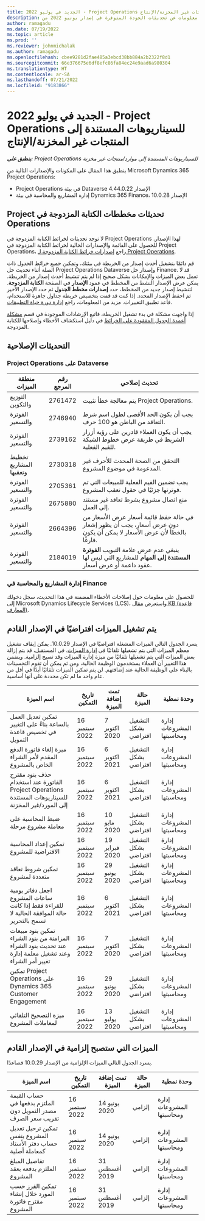 ```yaml
---
title: الجديد في يوليو 2022 - Project Operations للسيناريوهات المستندة إلى المنتجات غير المخزنة/الإنتاج
description: يوفر هذا المقال معلومات عن تحديثات الجودة المتوفرة في إصدار يونيو 2022 من Microsoft Dynamics 365 Project Operations للسيناريوهات المستندة إلى موارد/غير مخزنة.
author: ramagadu
ms.date: 07/19/2022
ms.topic: article
ms.prod: ''
ms.reviewer: johnmichalak
ms.author: ramagadu
ms.openlocfilehash: cbee9281d2fae485a3ebcd38bb884a2b2322f8d1
ms.sourcegitcommit: 66e376675e6df8efc86fa84ec24e9aad6a980304
ms.translationtype: HT
ms.contentlocale: ar-SA
ms.lasthandoff: 07/21/2022
ms.locfileid: "9183866"
---
```

# <a name="whats-new-july-2022---project-operations-for-resourcenon-stocked-based-scenarios"></a>الجديد في يوليو 2022 - Project Operations للسيناريوهات المستندة إلى المنتجات غير المخزنة/الإنتاج

_**ينطبق على:** Project Operations للسيناريوهات المستندة إلى موارد/منتجات غير مخزنة‬_

ينطبق هذا المقال على المكونات والإصدارات التالية من Microsoft Dynamics 365 Project Operations:

- Project Operations في بيئة Dataverse الإصدار 4.44.0.22
- إدارة المشاريع والمحاسبة في بيئة Dynamics 365 Finance، الإصدار 10.0.28

## <a name="project-operations-dual-write-maps-updates"></a>تحديثات مخططات ‏‫الكتابة المزدوجة في Project Operations

لا توجد تحديثات لخرائط الكتابة المزدوجة في Project Operations لهذا الإصدار. للحصول على القائمة والإصدارات الحالية لخرائط الكتابة المزدوجة في Project Operations، راجع [إصدارات خرائط الكتابة المزدوجة لـ Project Operations](../environment/resource-dual-write-maps.md).

قم دائمًا بتشغيل أحدث إصدار من الخريطة في بيئتك، وتمكين جميع خرائط الجدول ذات الصلة أثناء تحديث حل Project Operations Dataverse وإصدار حل Finance. قد لا تعمل بعض الميزات والإمكانات بشكل صحيح إذا لم يتم تنشيط أحدث إصدار من الخريطة. يمكن عرض الإصدار النشط من المخطط في عمود **الإصدار** في الصفحة **الكتابة المزدوجة**. لتنشيط إصدار جديد من المخطط، حدد **إصدارات مخطط الجدول** ثم حدد الإصدار الأخير ثم احفظ الإصدار المحدد. إذا كنت قد قمت بتخصيص خريطة جداول جاهزة للاستخدام، فأعد تطبيق التغييرات. مزيد من المعلومات، راجع [إدارة دورة حياة التطبيقات](/dynamics365/fin-ops-core/dev-itpro/data-entities/dual-write/app-lifecycle-management).

إذا واجهت مشكلة في بدء تشغيل الخريطة، فاتبع الإرشادات الموجودة في قسم [مشكلة أعمدة الجدول المفقودة على الخرائط](/dynamics365/fin-ops-core/dev-itpro/data-entities/dual-write/dual-write-troubleshooting-finops-upgrades#missing-table-columns-issue-on-maps) في دليل استكشاف الأخطاء وإصلاحها للكتابة المزدوجة.

## <a name="quality-updates"></a>التحديثات الإصلاحية

### <a name="project-operations-on-dataverse"></a>Project Operations على Dataverse

| منطقة الميزات | رقم المرجع | تحديث إصلاحي |
| --- | --- | --- |
| التوزيع والتكوين | 2761472  | يتم معالجة خطأ تثبيت Project Operations. |
| الفوترة والتسعير | 2746940  | يجب أن يكون الحد الأقصى لطول اسم شرط التعاقد من الباطن هو 100 حرف. |
| الفوترة والتسعير | 2739162  | يجب أن يكون العملاء قادرين على رؤية أزرار الشريط في طريقة عرض خطوط الشبكة للقيم الفعلية. |
| تخطيط المشاريع وتعقبها | 2730318  | التحقق من الصحة المحدث للأحرف غير المدعومة في موضوع المشروع. |
| الفوترة والتسعير | 2705361  | يجب تضمين القيم الفعلية للمبيعات التي تم فوترتها جزئيًا في حقول تعقب المشروع. |
| الفوترة والتسعير | 2675880  | منع اتصال مشروع بشرط تعاقد غير مستند إلى العمل. |
| الفوترة والتسعير | 2664396  | في حالة حفظ قائمة أسعار عرض الأسعار من دون عرض أسعار، يجب أن يظهر إشعار بالخطأ لأن عرض الأسعار لا يمكن أن يكون فارغًا. |
| الفوترة والتسعير | 2184019  | ينبغي عدم عرض علامة التبويب **الفوترة المستندة إلى المهام** للمشاريع التي ليس لها عقود داعمة أو عرض أسعار. |

### <a name="project-management-and-accounting-in-finance"></a>إدارة المشاريع والمحاسبة في Finance

للحصول على معلومات حول إصلاحات الأخطاء المضمنة في هذا التحديث، سجل دخولك إلى Microsoft Dynamics Lifecycle Services (LCS)، واستعرض [مقال KB (قاعدة المعارف)](https://fix.lcs.dynamics.com/Issue/Details?bugId=694438).

## <a name="features-turned-on-by-default-in-upcoming-release"></a>يتم تشغيل الميزات افتراضيًا في الإصدار القادم

يسرد الجدول التالي الميزات المشغلة افتراضيًا في الإصدار 10.0.29. يمكن إيقاف تشغيل معظم الميزات التي يتم تشغيلها تلقائيًا في [إدارة الميزات](/dynamics365/fin-ops-core/fin-ops/get-started/feature-management/feature-management-overview). في المستقبل، قد يتم إزالة بعض الميزات التي يتم تشغيلها تلقائيًا من ميزة إدارة الميزات وقد تصبح إلزامية. ويضمن هذا التغيير أن العملاء يستخدمون الوظيفة الحالية، ومن ثم يمكن أن تقوم التحسينات بالبناء على الوظيفة الحالية عند إضافتهم. لن يتم تمكين الميزات تلقائيًا أبدًا في أقل من عام واحد ما لم تكن محددة على أنها أساسية.

| اسم الميزة | تاريخ التمكين | ‬‏‫تمت إضافة الميزة‬‏‫ | حالة الميزة | وحدة نمطية |
| --- | --- | --- |--- |--- |
| تمكين تعديل العمل بالساعة بناءً على التغيير في تخصيص قاعدة التمويل | 16 سبتمبر 2022 | 7 اكتوبر 2020 | التشغيل بشكل افتراضي | إدارة المشروعات ومحاسبتها |
| ميزة إلغاء فاتورة الدفع المقدم لأمر الشراء الخاص بالمشروع | 16 سبتمبر 2022 | 6 اكتوبر 2021 | التشغيل بشكل افتراضي | إدارة المشروعات ومحاسبتها |
| حذف بنود مقترح الفاتورة عند استخدام Project Operations للسيناريوهات المستندة إلى المورد/غير المخزنة | 16 سبتمبر 2022 | 6 اكتوبر 2021 | التشغيل بشكل افتراضي | إدارة المشروعات ومحاسبتها |
| ضبط المحاسبة على معاملة مشروع مرحلة | 16 سبتمبر 2022 | 10 مايو 2020 | التشغيل بشكل افتراضي | إدارة المشروعات ومحاسبتها |
| تمكين إعداد المحاسبة الافتراضية للمشروع | 16 سبتمبر 2022 | 19 فبراير 2020 | التشغيل بشكل افتراضي | إدارة المشروعات ومحاسبتها |
| تمكين شروط تعاقد متعددة لمشروع | 16 سبتمبر 2022 | 29 يونيو 2020 | التشغيل بشكل افتراضي | إدارة المشروعات ومحاسبتها |
| اجعل دفاتر يومية ساعات المشروع للقراءة فقط إذا كانت حالة الموافقة الحالية لا تسمح بالتحرير | 16 سبتمبر 2022 | 6 اكتوبر 2021 | التشغيل بشكل افتراضي | إدارة المشروعات ومحاسبتها |
| تمكين بنود مبيعات المزامنة من بنود الشراء عند تحديث بنود الشراء وعند تشغيل معلمة إدارة تغيير أمر الشراء | 16 سبتمبر 2022 | 7 اكتوبر 2020 | التشغيل بشكل افتراضي | إدارة المشروعات ومحاسبتها |
| تمكين Project Operations على Dynamics 365 Customer Engagement | 16 سبتمبر 2022 | 29 يونيو 2020 | التشغيل بشكل افتراضي | إدارة المشروعات ومحاسبتها |
| ميزة التصحيح التلقائي لمعاملات المشروع | 16 سبتمبر 2022 | 13 يوليو 2020 | التشغيل بشكل افتراضي | إدارة المشروعات ومحاسبتها |

## <a name="features-that-become-mandatory-in-the-upcoming-release"></a>الميزات التي ستصبح إلزامية في الإصدار القادم

يسرد الجدول التالي الميزات الإلزامية من الإصدار 10.0.29 فصاعدًا.

| اسم الميزة | تاريخ التمكين | ‬‏‫تمت إضافة الميزة‬‏‫ | حالة الميزة | وحدة نمطية |
| --- | --- | --- | --- | --- |
| حساب القيمة الملتزم بدفعها في مصدر التمويل دون تقريب سعر الصرف | 16 سبتمبر 2022 | 14 يونيو 2020 | إلزامي | إدارة المشروعات ومحاسبتها |
| تمكين ترحيل تعديل المشروع بنفس حساب دفتر الأستاذ كمعاملة أصلية | 16 سبتمبر 2022 | 14 يونيو 2020 | إلزامي | إدارة المشروعات ومحاسبتها |
| تفاصيل المبلغ الملتزم بدفعه بعقد المشروع | 16 سبتمبر 2022 | 31 ‏‏أغسطس 2019 | إلزامي | إدارة المشروعات ومحاسبتها |
| تمكين الفرز حسب المورد خلال إنشاء مقترح فاتورة المشروع | 16 سبتمبر 2022 | 31 ‏‏أغسطس 2019 | إلزامي | إدارة المشروعات ومحاسبتها |

